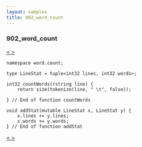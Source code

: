 ```yaml
---
layout: samples
title: 902_word_count
---
```


### 902_word_count

<div class="sampleNav"><a class="button" href="/sx43/samples/spl-for-beginner/901_cat_example_NumberedCat_spl/"> < </a><a class="button" href="/sx43/samples/spl-for-beginner/902_word_count_word_count_WordCount_spl/"> > </a>
</div>

~~~~~~
namespace word.count;

type LineStat = tuple<int32 lines, int32 words>;

int32 countWords(rstring line) {
	return size(tokenize(line, " \t", false));
	
} // End of function countWords

void addStat(mutable LineStat x, LineStat y) {
	x.lines += y.lines;
	x.words += y.words;
} // End of function addStat

~~~~~~

<div class="sampleNav"><a class="button" href="/sx43/samples/spl-for-beginner/901_cat_example_NumberedCat_spl/"> < </a><a class="button" href="/sx43/samples/spl-for-beginner/902_word_count_word_count_WordCount_spl/"> > </a>
</div>


